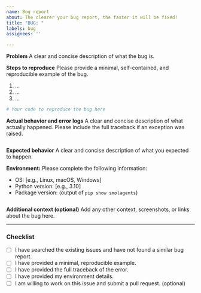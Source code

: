 ```yaml
---
name: Bug report
about: The clearer your bug report, the faster it will be fixed!
title: "BUG: "
labels: bug
assignees: ''

---
```


<!--
Thank you for reporting a bug!
Please provide as much detail as possible to help us identify and fix the issue.
-->

**Problem**
A clear and concise description of what the bug is.

**Steps to reproduce**
Please provide a minimal, self-contained, and reproducible example of the bug.
1.  ...
2.  ...
3.  ...

```python
# Your code to reproduce the bug here
```

**Actual behavior and error logs**
A clear and concise description of what actually happened. Please include the full traceback if an exception was raised.
```shell

```

**Expected behavior**
A clear and concise description of what you expected to happen.

**Environment:**
Please complete the following information:
- OS: [e.g., Linux, macOS, Windows]
- Python version: [e.g., 3.10]
- Package version: (output of `pip show smolagents`)
```

```

**Additional context (optional)**
Add any other context, screenshots, or links about the bug here.

---

### Checklist
- [ ] I have searched the existing issues and have not found a similar bug report.
- [ ] I have provided a minimal, reproducible example.
- [ ] I have provided the full traceback of the error.
- [ ] I have provided my environment details.
- [ ] I am willing to work on this issue and submit a pull request. (optional)
